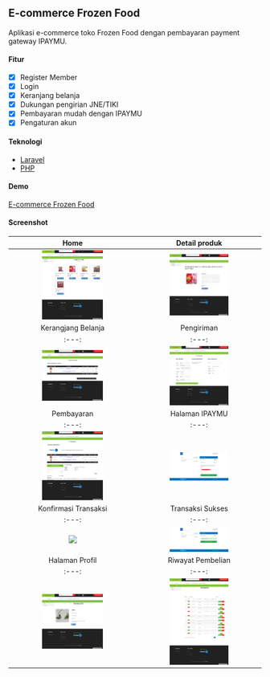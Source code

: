 
## E-commerce Frozen Food

Aplikasi e-commerce toko Frozen Food dengan pembayaran payment gateway IPAYMU.

#### Fitur
- [x] Register Member
- [x] Login
- [x] Keranjang belanja
- [x] Dukungan pengirian JNE/TIKI
- [x] Pembayaran mudah dengan IPAYMU
- [x] Pengaturan akun

#### Teknologi
- [Laravel](https://laravel.com)
- [PHP](https://php.net)

#### Demo
[E-commerce Frozen Food](https://frozen-food.000webhostapp.com/)

#### Screenshot

| Home | Detail produk |
| :---: | :---: |
| <a href="./screenshot/1.home.png"> <img src="./screenshot/1.home.png" width="50%"></a> | <a href="screenshot/2.detail_produk.png"> <img src="screenshot/2.detail_produk.png" width="50%"></a>
| Kerangjang Belanja | Pengiriman |
| :---: | :---: |
| <a href="./screenshot/3.cart.png"> <img src="./screenshot/3.cart.png" width="50%"></a> | <a href="screenshot/3.pengiriman.png"> <img src="screenshot/3.pengiriman.png" width="50%"></a>
| Pembayaran | Halaman IPAYMU |
| :---: | :---: |
| <a href="./screenshot/4.konfirmasi_pembayaran.png"> <img src="./screenshot/4.konfirmasi_pembayaran.png" width="50%"></a> | <a href="screenshot/5.login_ipaymu.png"> <img src="screenshot/5.login_ipaymu.png" width="50%"></a>
| Konfirmasi Transaksi | Transaksi Sukses |
| :---: | :---: |
| <a href="./screenshot/6.konfirmasi_transaksi_ipaymu.png"> <img src="./screenshot/6.6.konfirmasi_transaksi_ipaymu.png" width="50%"></a> | <a href="screenshot/7.transaksi_sukses.png"> <img src="screenshot/7.transaksi_sukses.png" width="50%"></a>
| Halaman Profil | Riwayat Pembelian |
| :---: | :---: |
| <a href="./screenshot/8.halaman_profil.png"> <img src="./screenshot/8.halaman_profil.png" width="50%"></a> | <a href="screenshot/9.riwayat_pembelian.png"> <img src="screenshot/9.riwayat_pembelian.png" width="50%"></a>

